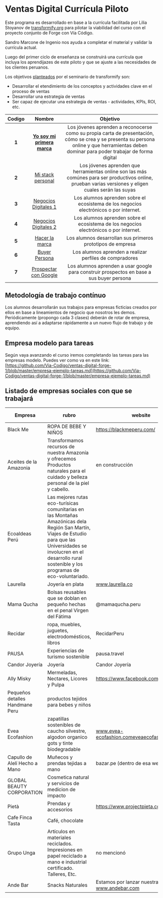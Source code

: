 # Ventas Digital Currícula Piloto

Este programa es desarrollado en base a la currícula facilitada por Lilia Stoyanov de [transformify.org](https://transformify.org)
para pilotar la viabilidad del curso con el proyecto conjunto de Forge con Vía Código.

Sandro Marcone de Ingenio nos ayuda a completar el material y validar la currícula actual.

Luego del primer ciclo de enseñanza se construirá una currícula que incluya los aprendijazes de este piloto y
que se ajuste a las necesidades de los clientes peruanos.

Los objetivos [planteados](https://drive.google.com/open?id=1-yiPAuJs5_cEQ3cwX3yFuu0sYhJ-qTQO) por el seminario de transformify son:

- Desarrollar el etendimiento de los conceptos y actividades clave en el proceso de ventas
- Desarrollar una estrategia de ventas
- Ser capaz de ejecutar una estrategia de ventas - actividades, KPIs, ROI, etc.

| **Codigo** |                                                                           **Nombre**                                                                            |                                                                                        **Objetivo**                                                                                         |
| :--------: | :-------------------------------------------------------------------------------------------------------------------------------------------------------------: | :-----------------------------------------------------------------------------------------------------------------------------------------------------------------------------------------: |
|   **1**    | [**Yo soy mi primera marca**](https://github.com/Via-Codigo/ventas-digital-forge-1/blob/master/1.%20Yo%20soy%20mi%20primera%20marca/yo-soy-mi-primera-marca.md) | Los jóvenes aprenden a reconocerse como su propia carta de presentación, cómo se crea y se presenta su persona online y que herramientas deben dominar para poder trabajar de forma digital |
|   **2**    |               [Mi stack personal](https://github.com/Via-Codigo/ventas-digital-forge-1/blob/master/2.%20Mi%20stack%20personal/stack-personal.md)                |                   Los jóvenes aprenden que herramientas online son las más comúnes para ser productivos online, prueban varias versiones y eligen cuales serán las suyas                    |
|   **3**    |            [Negocios Digitales 1](https://github.com/Via-Codigo/ventas-digital-forge-1/blob/master/3.%20Negocios%20Digitales/negocios-digitales.md)             |                                                    Los alumnos aprenden sobre el ecosistema de los negocios electrónicos o por internet.                                                    |
|   **4**    |         [Negocios Digitales 2](https://github.com/Via-Codigo/ventas-digital-forge-1/blob/master/4.%20Negocios%20Digitales%202/negocios-digitales-2.md)          |                                                    Los alumnos aprenden sobre el ecosistema de los negocios electrónicos o por internet.                                                    |
|   **5**    |         [Hacer la marca](https://github.com/Via-Codigo/ventas-digital-forge-1/blob/master/5.%20Hacer%20la%20Marca%20-%20Empresa/hacer-marca-empresa.md)         |                                                                 Los alumnos desarrollan sus primeros prototipos de empresa                                                                  |
|   **6**    |                     [Buyer Persona](https://github.com/Via-Codigo/ventas-digital-forge-1/blob/master/6.%20Buyer%20Persona/guia-de-clase.md)                     |                                                                   Los alumnos aprenden a realizar perfiles de compradores                                                                   |
|   **7**    |            [Prospectar con Google](https://github.com/Via-Codigo/ventas-digital-forge-1/blob/master/7.%20Prospectar%20con%20Google/guia-de-clase.md)            |                                                  Los alumnos aprenden a usar google para construir prospectos en base a sus buyer persona                                                   |

## Metodología de trabajo contínuo

Los alumnos desarrollarán sus trabajos para empresas ficticias creados por ellos en base a lineamientos de negocio que nosotros les demos.
Periódicamente (propongo cada 3 clases) deberán de rotar de empresa, aprendiendo así a adaptarse rápidamente a un nuevo flujo de trabajo y de equipo.

## Empresa modelo para tareas

Según vaya avanzando el curso iremos completando las tareas para las empresas modelo.
Puedes ver como va en este link: [https://github.com/Via-Codigo/ventas-digital-forge-1/blob/master/empresa-ejemplo-tareas.md](https://github.com/Via-Codigo/ventas-digital-forge-1/blob/master/empresa-ejemplo-tareas.md)

## Listado de empresas sociales con que se trabajará

| Empresa                         | rubro                                                                                                                                                                                                                             | website                               | facebook                                 | twitter      | Instagram                                 | Plazas llenas |
| ------------------------------- | --------------------------------------------------------------------------------------------------------------------------------------------------------------------------------------------------------------------------------- | ------------------------------------- | ---------------------------------------- | ------------ | ----------------------------------------- | ------------- |
| Black Me                        | ROPA DE BEBE Y NIÑOS                                                                                                                                                                                                              | https://blackmeperu.com/              | black me peru                            |              |                                           | 0/2           |
| Aceites de la Amazonia          | Transformamos recursos de nuestra Amazonía y ofrecemos Productos naturales para el cuidado y belleza personal de la piel y cabello.                                                                                               | en construcción                       | por buscar                               |              |                                           | 2/2           |
| Ecoaldeas Perú                  | Las mejores rutas eco-turísicas comunitarias en las Montañas Amazónicas dela Región San Martín, Viajes de Estudio para que las Universidades se involucren en el desarrollo rural sostenible y los programas de eco-voluntariado. |                                       | www.facebook.com/ecoaldeas.peru          | @rponceo     |                                           | 2/2           |
| Laurella                        | Joyería en plata                                                                                                                                                                                                                  | www.laurella.co                       | @laurella.co                             |              | @laurella.blu (ig)                        | 2/2           |
| Mama Qucha                      | Bolsas reusables que se doblan en pequeño hechas en el penal Virgen del Fátima                                                                                                                                                    | @mamaqucha.peru                       |                                          |              |                                           | 2/2           |
| Recidar                         | ropa, muebles, juguetes, electrodomésticos, libros                                                                                                                                                                                | RecidarPeru                           |                                          |              | @recidar                                  | 2/2           |
| PAUSA                           | Experiencias de turismo sostenible                                                                                                                                                                                                | pausa.travel                          |                                          | pausa.travel |                                           | 2/2           |
| Candor Joyería                  | Joyería                                                                                                                                                                                                                           | Candor Joyería                        |                                          |              | @candorjoyeria                            | 0/2           |
| Ally Misky                      | Mermeladas, Nectares, Licores y Pulpa                                                                                                                                                                                             | https://www.facebook.com/AllyMishky/  |                                          |              |                                           | 2/2           |
| Pequeños detalles Handmane Peru | productos tejidos para bebes y niños                                                                                                                                                                                              |                                       | https://www.facebook.com/pdhandmadeperu/ |              | https://www.instagram.com/pdhandmadeperu/ | 1/2           |
| Evea Ecofashion                 | zapatillas sostenibles de caucho silvestre, algodon organico gots y tinte biodegradable                                                                                                                                           | www.evea-ecofashion.comeveaecofashion | eveaecofashion                           |              | eveaecofashion                            | 2/2           |
| Capullo de Alelí Hecho a Mano   | Muñecos y prendas tejidas a mano                                                                                                                                                                                                  | bazar.pe (dentro de esa web)          |                                          |              |                                           | 0/2           |
| GLOBAL BEAUTY CORPORATION       | Cosmetica natural y servicios de medicion de impacto                                                                                                                                                                              |                                       |                                          |              |                                           | 2/2           |
| Pietà                           | Prendas y accesorios                                                                                                                                                                                                              | https://www.projectpieta.com/         | facebook.com/projectpieta                |              |                                           | 2/2           |
| Cafe Finca Tasta                           | Café, chocolate                                                                                                                                                                                                       |          | tiene no dio dirección                |              |                                   tiene no dio dirección        | 1/2           |
| Grupo Unga                           | Artículos en materiales reciclados. Impresiones en papel reciclado a mano e industrial certificado. Talleres, Etc.                                                                                                                                                                                                     | no mencionó         | tiene pero no lo facilitó               |              |                                           | 0/2           |
| Ande Bar                           | Snacks Naturales                                                                                                                                                                                                   | Estamos por lanzar nuestra web : www.andebar.com        | https://www.facebook.com/andebarperu/              |              |                                           | 0/2           |


